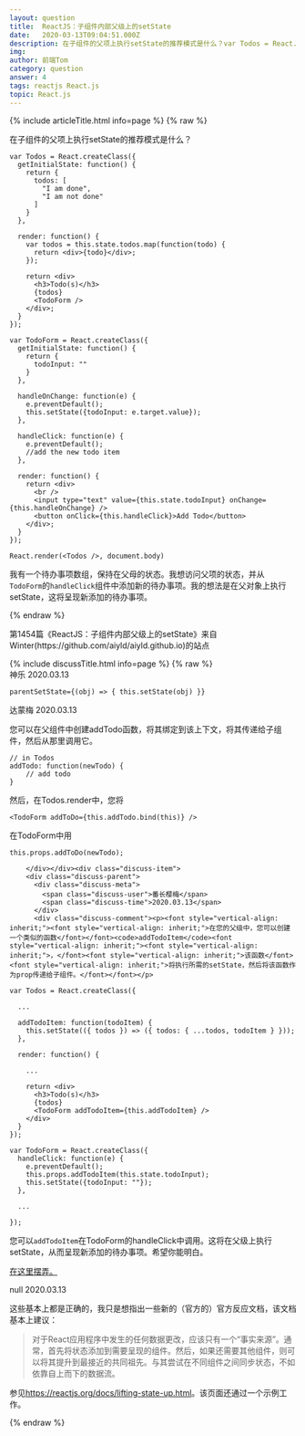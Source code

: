 ```yaml
---
layout: question
title:  ReactJS：子组件内部父级上的setState
date:   2020-03-13T09:04:51.000Z
description: 在子组件的父项上执行setState的推荐模式是什么？var Todos = React.createClass({  getInitialStat...
img: 
author: 前端Tom
category: question
answer: 4
tags: reactjs React.js
topic: React.js
---
```

<div class="article-root">
  <div class="article">
    {% include articleTitle.html info=page %}
    {% raw %}
    <div class="article-content"><p><font style="vertical-align: inherit;"><font style="vertical-align: inherit;">在子组件的父项上执行setState的推荐模式是什么？</font></font></p>

<pre><code>var Todos = React.createClass({<font></font>
  getInitialState: function() {<font></font>
    return {<font></font>
      todos: [<font></font>
        "I am done",<font></font>
        "I am not done"<font></font>
      ]<font></font>
    }<font></font>
  },<font></font>
<font></font>
  render: function() {<font></font>
    var todos = this.state.todos.map(function(todo) {<font></font>
      return &lt;div&gt;{todo}&lt;/div&gt;;<font></font>
    });<font></font>
<font></font>
    return &lt;div&gt;<font></font>
      &lt;h3&gt;Todo(s)&lt;/h3&gt;<font></font>
      {todos}<font></font>
      &lt;TodoForm /&gt;<font></font>
    &lt;/div&gt;;<font></font>
  }<font></font>
});<font></font>
<font></font>
var TodoForm = React.createClass({<font></font>
  getInitialState: function() {<font></font>
    return {<font></font>
      todoInput: ""<font></font>
    }<font></font>
  },<font></font>
<font></font>
  handleOnChange: function(e) {<font></font>
    e.preventDefault();<font></font>
    this.setState({todoInput: e.target.value});<font></font>
  },<font></font>
<font></font>
  handleClick: function(e) {<font></font>
    e.preventDefault();<font></font>
    //add the new todo item<font></font>
  },<font></font>
<font></font>
  render: function() {<font></font>
    return &lt;div&gt;<font></font>
      &lt;br /&gt;<font></font>
      &lt;input type="text" value={this.state.todoInput} onChange={this.handleOnChange} /&gt;<font></font>
      &lt;button onClick={this.handleClick}&gt;Add Todo&lt;/button&gt;<font></font>
    &lt;/div&gt;;<font></font>
  }<font></font>
});<font></font>
<font></font>
React.render(&lt;Todos /&gt;, document.body)<font></font>
</code></pre>

<p><font style="vertical-align: inherit;"><font style="vertical-align: inherit;">我有一个待办事项数组，保持在父母的状态。</font><font style="vertical-align: inherit;">我想访问父项的状态，并从</font></font><code>TodoForm</code><font style="vertical-align: inherit;"><font style="vertical-align: inherit;">的</font></font><code>handleClick</code><font style="vertical-align: inherit;"><font style="vertical-align: inherit;">组件中</font><font style="vertical-align: inherit;">添加新的待办事项</font><font style="vertical-align: inherit;">。</font><font style="vertical-align: inherit;">我的想法是在父对象上执行setState，这将呈现新添加的待办事项。</font></font></p></div>
    {% endraw %}
  </div>
  <p class="winter_mark">第1454篇《ReactJS：子组件内部父级上的setState》来自Winter(https://github.com/aiyld/aiyld.github.io)的站点</p>
  <div class="discuss-wrapper">
    {% include discussTitle.html info=page %}
    {% raw %}
    <div class="discuss-list">
    <div class="discuss-item">
        <div class="discuss-parent">
          <div class="discuss-meta">
            <span class="discuss-user">神乐</span>
            <span class="discuss-time">2020.03.13</span>
          </div>
          <div class="discuss-comment"><pre><code>parentSetState={(obj) =&gt; { this.setState(obj) }}
</code></pre></div>
        </div></div><div class="discuss-item">
        <div class="discuss-parent">
          <div class="discuss-meta">
            <span class="discuss-user">达蒙梅</span>
            <span class="discuss-time">2020.03.13</span>
          </div>
          <div class="discuss-comment"><p><font style="vertical-align: inherit;"><font style="vertical-align: inherit;">您可以在父组件中创建addTodo函数，将其绑定到该上下文，将其传递给子组件，然后从那里调用它。</font></font></p>

<pre><code>// in Todos<font></font>
addTodo: function(newTodo) {<font></font>
    // add todo<font></font>
}<font></font>
</code></pre>

<p><font style="vertical-align: inherit;"><font style="vertical-align: inherit;">然后，在Todos.render中，您将 </font></font></p>

<pre><code>&lt;TodoForm addToDo={this.addTodo.bind(this)} /&gt;
</code></pre>

<p><font style="vertical-align: inherit;"><font style="vertical-align: inherit;">在TodoForm中用 </font></font></p>

<pre><code>this.props.addToDo(newTodo);
</code></pre></div>
        </div></div><div class="discuss-item">
        <div class="discuss-parent">
          <div class="discuss-meta">
            <span class="discuss-user">番长樱梅</span>
            <span class="discuss-time">2020.03.13</span>
          </div>
          <div class="discuss-comment"><p><font style="vertical-align: inherit;"><font style="vertical-align: inherit;">在您的父级中，您可以创建一个类似的函数</font></font><code>addTodoItem</code><font style="vertical-align: inherit;"><font style="vertical-align: inherit;">，</font><font style="vertical-align: inherit;">该函数</font><font style="vertical-align: inherit;">将执行所需的setState，然后将该函数作为prop传递给子组件。</font></font></p>

<pre><code>var Todos = React.createClass({<font></font>
<font></font>
  ...<font></font>
<font></font>
  addTodoItem: function(todoItem) {<font></font>
    this.setState(({ todos }) =&gt; ({ todos: { ...todos, todoItem } }));<font></font>
  },<font></font>
<font></font>
  render: function() {<font></font>
<font></font>
    ...<font></font>
<font></font>
    return &lt;div&gt;<font></font>
      &lt;h3&gt;Todo(s)&lt;/h3&gt;<font></font>
      {todos}<font></font>
      &lt;TodoForm addTodoItem={this.addTodoItem} /&gt;<font></font>
    &lt;/div&gt;<font></font>
  }<font></font>
});<font></font>
<font></font>
var TodoForm = React.createClass({<font></font>
  handleClick: function(e) {<font></font>
    e.preventDefault();<font></font>
    this.props.addTodoItem(this.state.todoInput);<font></font>
    this.setState({todoInput: ""});<font></font>
  },<font></font>
<font></font>
  ...<font></font>
<font></font>
});<font></font>
</code></pre>

<p><font style="vertical-align: inherit;"><font style="vertical-align: inherit;">您可以</font></font><code>addTodoItem</code><font style="vertical-align: inherit;"><font style="vertical-align: inherit;">在TodoForm的handleClick中</font><font style="vertical-align: inherit;">调用</font><font style="vertical-align: inherit;">。</font><font style="vertical-align: inherit;">这将在父级上执行setState，从而呈现新添加的待办事项。</font><font style="vertical-align: inherit;">希望你能明白。</font></font></p>

<p><a href="http://jsfiddle.net/sewttkqn/1/" rel="nofollow noreferrer"><font style="vertical-align: inherit;"><font style="vertical-align: inherit;">在这里摆弄。</font></font></a></p></div>
        </div></div><div class="discuss-item">
        <div class="discuss-parent">
          <div class="discuss-meta">
            <span class="discuss-user">null</span>
            <span class="discuss-time">2020.03.13</span>
          </div>
          <div class="discuss-comment"><p><font style="vertical-align: inherit;"><font style="vertical-align: inherit;">这些基本上都是正确的，我只是想指出一些新的（官方的）官方反应文档，该文档基本上建议：</font></font></p>

<blockquote>
  <p><font style="vertical-align: inherit;"><font style="vertical-align: inherit;">对于React应用程序中发生的任何数据更改，应该只有一个“事实来源”。</font><font style="vertical-align: inherit;">通常，首先将状态添加到需要呈现的组件。</font><font style="vertical-align: inherit;">然后，如果还需要其他组件，则可以将其提升到最接近的共同祖先。</font><font style="vertical-align: inherit;">与其尝试在不同组件之间同步状态，不如依靠自上而下的数据流。</font></font></p>
</blockquote>

<p><font style="vertical-align: inherit;"><font style="vertical-align: inherit;">参见</font></font><a href="https://reactjs.org/docs/lifting-state-up.html" rel="noreferrer"><font style="vertical-align: inherit;"><font style="vertical-align: inherit;">https://reactjs.org/docs/lifting-state-up.html</font></font></a><font style="vertical-align: inherit;"><font style="vertical-align: inherit;">。</font><font style="vertical-align: inherit;">该页面还通过一个示例工作。  </font></font></p></div>
        </div></div>
    </div>
    {% endraw %}
  </div>
<div>
